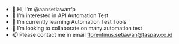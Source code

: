 - 👋 Hi, I’m @aansetiawanfp
- 👀 I’m interested in API Automation Test
- 🌱 I’m currently learning Automation Test Tools
- 💞️ I’m looking to collaborate on many automation test
- 📫 Please contact me in email florentinus.setiawan@faspay.co.id

<!---
aansetiawanfp/aansetiawanfp is a ✨ special ✨ repository because its `README.md` (this file) appears on your GitHub profile.
You can click the Preview link to take a look at your changes.
--->
